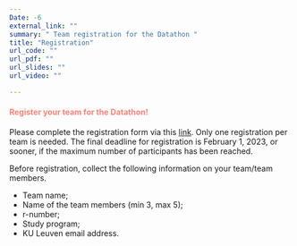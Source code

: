 ```yaml
---
Date: -6
external_link: ""
summary: " Team registration for the Datathon "
title: "Registration"
url_code: ""
url_pdf: ""
url_slides: ""
url_video: ""

---
```


<h4 style="color: #F88379">Register your team for the Datathon! </h4>


Please complete the registration form via this [link](https://forms.gle/6xkWybEZPk4PxyEu9). Only one registration per team is needed. The final deadline for registration is February 1, 2023, or sooner, if the maximum number of participants has been reached. 

Before registration, collect the following information on your team/team members. 

- Team name; 
- Name of the team members (min 3, max 5);
- r-number;
- Study program;
- KU Leuven email address.

